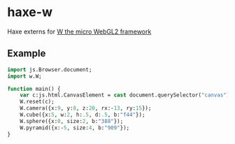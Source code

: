 # haxe-w

Haxe externs for [W the micro WebGL2 framework](https://xem.github.io/W/)

## Example

```haxe
import js.Browser.document;
import w.W;

function main() {
    var c:js.html.CanvasElement = cast document.querySelector("canvas");
    W.reset(c);
    W.camera({x:9, y:8, z:20, rx:-13, ry:15});
    W.cube({x:5, w:2, h:.5, d:.5, b:"f44"});
    W.sphere({x:0, size:2, b:"388"});
    W.pyramid({x:-5, size:4, b:"909"});
}
```
